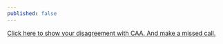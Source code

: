 ```yaml
---
published: false
---
```

<a href="tel:7787060606">Click here to show your disagreement with CAA. And make a missed call.</a>